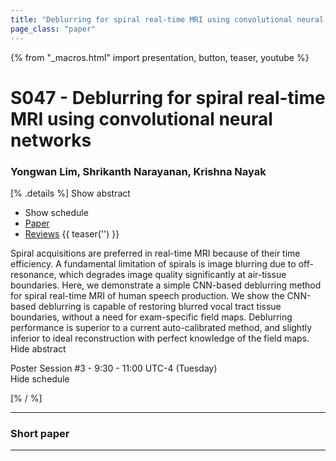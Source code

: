 ```yaml
---
title: "Deblurring for spiral real-time MRI using convolutional neural networks"
page_class: "paper"
---
```


{% from "_macros.html" import presentation, button, teaser, youtube %}

# S047 - Deblurring for spiral real-time MRI using convolutional neural networks

### Yongwan Lim, Shrikanth Narayanan, Krishna Nayak

[% .details %]
<a class="toggle_visibility" data-selector=".abstract" data-level="3">Show abstract</a>
- <a class="toggle_visibility" data-selector=".schedule" data-level="3">Show schedule</a>
- <a href="https://openreview.net/pdf?id=zYareJYs8Z">Paper</a>
- <a href="https://openreview.net/forum?id=zYareJYs8Z">Reviews</a>
{{ teaser('') }}

<p>
    <span class="abstract">
        Spiral acquisitions are preferred in real-time MRI because of their time efficiency. A fundamental limitation of spirals is image blurring due to off-resonance, which degrades image quality significantly at air-tissue boundaries. Here, we demonstrate a simple CNN-based deblurring method for spiral real-time MRI of human speech production. We show the CNN-based deblurring is capable of restoring blurred vocal tract tissue boundaries, without a need for exam-specific field maps. Deblurring performance is superior to a current auto-calibrated method, and slightly inferior to ideal reconstruction with perfect knowledge of the field maps. 
        <br>
        <span class="actions"><a class="toggle_visibility" data-level="2">Hide abstract</a></span>
    </span>
</p>

<p>
    <span class="schedule">
        Poster Session #3  - 9:30 - 11:00 UTC-4 (Tuesday)
        <br>
        <span class="actions"><a class="toggle_visibility" data-level="2">Hide schedule</a></span>
    </span>
</p>

<!-- {{ button("Access paper channel", "https://chat.midl.io/channel/s047") }} -->
[% / %]

---

### Short paper

---

